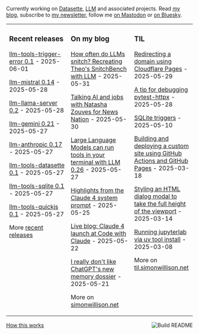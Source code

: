 Currently working on [Datasette](https://datasette.io/), [LLM](https://llm.datasette.io/) and associated projects. Read [my blog](https://simonwillison.net/), subscribe to [my newsletter](https://simonw.substack.com/), follow me <a href="https://fedi.simonwillison.net/@simon">on Mastodon</a> or [on Bluesky](https://bsky.app/profile/simonwillison.net).

<table><tr><td valign="top" width="33%">

### Recent releases
<!-- recent_releases starts -->
[llm-tools-trigger-error 0.1](https://github.com/simonw/llm-tools-trigger-error/releases/tag/0.1) - 2025-06-01

[llm-mistral 0.14](https://github.com/simonw/llm-mistral/releases/tag/0.14) - 2025-05-28

[llm-llama-server 0.2](https://github.com/simonw/llm-llama-server/releases/tag/0.2) - 2025-05-28

[llm-gemini 0.21](https://github.com/simonw/llm-gemini/releases/tag/0.21) - 2025-05-27

[llm-anthropic 0.17](https://github.com/simonw/llm-anthropic/releases/tag/0.17) - 2025-05-27

[llm-tools-datasette 0.1](https://github.com/simonw/llm-tools-datasette/releases/tag/0.1) - 2025-05-27

[llm-tools-sqlite 0.1](https://github.com/simonw/llm-tools-sqlite/releases/tag/0.1) - 2025-05-27

[llm-tools-quickjs 0.1](https://github.com/simonw/llm-tools-quickjs/releases/tag/0.1) - 2025-05-27
<!-- recent_releases ends -->
More [recent releases](https://github.com/simonw/simonw/blob/main/releases.md)
</td><td valign="top" width="34%">

### On my blog
<!-- blog starts -->
[How often do LLMs snitch? Recreating Theo's SnitchBench with LLM](https://simonwillison.net/2025/May/31/snitchbench-with-llm/) - 2025-05-31

[Talking AI and jobs with Natasha Zouves for News Nation](https://simonwillison.net/2025/May/30/ai-and-jobs-with-natasha-zouves/) - 2025-05-30

[Large Language Models can run tools in your terminal with LLM 0.26](https://simonwillison.net/2025/May/27/llm-tools/) - 2025-05-27

[Highlights from the Claude 4 system prompt](https://simonwillison.net/2025/May/25/claude-4-system-prompt/) - 2025-05-25

[Live blog: Claude 4 launch at Code with Claude](https://simonwillison.net/2025/May/22/code-with-claude-live-blog/) - 2025-05-22

[I really don't like ChatGPT's new memory dossier](https://simonwillison.net/2025/May/21/chatgpt-new-memory/) - 2025-05-21
<!-- blog ends -->
More on [simonwillison.net](https://simonwillison.net/)
</td><td valign="top" width="33%">

### TIL
<!-- tils starts -->
[Redirecting a domain using Cloudflare Pages](https://til.simonwillison.net/cloudflare/domain-redirect-with-pages) - 2025-05-29

[A tip for debugging pytest-httpx](https://til.simonwillison.net/pytest/pytest-httpx-debug) - 2025-05-28

[SQLite triggers](https://til.simonwillison.net/sqlite/sqlite-triggers) - 2025-05-10

[Building and deploying a custom site using GitHub Actions and GitHub Pages](https://til.simonwillison.net/github-actions/github-pages) - 2025-03-18

[Styling an HTML dialog modal to take the full height of the viewport](https://til.simonwillison.net/css/dialog-full-height) - 2025-03-14

[Running jupyterlab via uv tool install](https://til.simonwillison.net/jupyter/jupyterlab-uv-tool-install) - 2025-03-08
<!-- tils ends -->
More on [til.simonwillison.net](https://til.simonwillison.net/)
</td></tr></table>

<a href="https://github.com/simonw/simonw/actions"><img src="https://github.com/simonw/simonw/workflows/Build%20README/badge.svg" align="right" alt="Build README"></a> <a href="https://simonwillison.net/2020/Jul/10/self-updating-profile-readme/">How this works</a>
